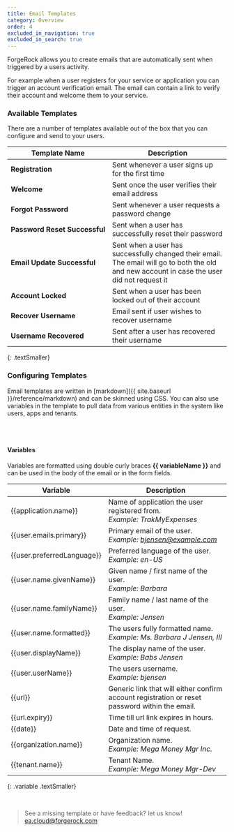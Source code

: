 ```yaml
---
title: Email Templates 
category: Overview
order: 4
excluded_in_navigation: true
excluded_in_search: true
---
```


ForgeRock allows you to create emails that are automatically sent when triggered by a users activity. 

For example when a user registers for your service or application you can trigger an account verification email. The email can contain a link to verify their account and welcome them to your service. 




### Available Templates

There are a number of templates available out of the box that you can configure and send to your users.


| Template Name | Description  | 
| ------------- |------------- | 
| **Registration**  | Sent whenever a user signs up for the first time     |  
| **Welcome** | Sent once the user verifies their email address      | 
| **Forgot&nbsp;Password** | Sent whenever a user requests a password change      | 
| **Password&nbsp;Reset&nbsp;Successful** | Sent when a user has successfully reset their password      | 
| **Email&nbsp;Update&nbsp;Successful** | Sent when a user has successfully changed their email. The email will go to both the old and new account in case the user did not request it | 
| **Account&nbsp;Locked** | Sent when a user has been locked out of their account      | 
| **Recover&nbsp;Username** | Email sent if user wishes to recover username     | 
| **Username&nbsp;Recovered** | Sent after a user has recovered their username      | 
{: .textSmaller} 


### Configuring Templates

Email templates are written in [markdown]({{ site.baseurl }}/reference/markdown) and can be skinned using CSS. You can also use variables in the template to pull data from various entities in the system like users, apps and tenants.

<br><br>

#### Variables

Variables are formatted using double curly braces **\{\{ variableName \}\}** and can be used in the body of the email or in the form fields.



| Variable | Description  | 
| ------------- |------------- |
| \{\{application.name\}\} | Name of application the user registered from. <br> *Example: TrakMyExpenses*  
| \{\{user.emails.primary\}\} | Primary email of the user. <br> *Example: bjensen@example.com*
| \{\{user.preferredLanguage\}\} | Preferred language of the user.  <br> *Example: en-US*
| \{\{user.name.givenName\}\} | Given name / first name of the user.  <br> *Example: Barbara*
| \{\{user.name.familyName\}\} | Family name / last name of the user.  <br> *Example: Jensen*
| \{\{user.name.formatted\}\} | The users fully formatted name.  <br> *Example: Ms. Barbara J Jensen, III*
| \{\{user.displayName\}\} | The display name of the user.  <br> *Example: Babs Jensen*
| \{\{user.userName\}\} | The users username.  <br> *Example: bjensen*
| \{\{url\}\} | Generic link that will either confirm account registration or reset password within the email.
| \{\{url.expiry\}\} | Time till url link expires in hours.
| \{\{date\}\} | Date and time of request.
| \{\{organization.name\}\} | Organization name.  <br> *Example: Mega Money Mgr Inc.*
| \{\{tenant.name\}\} | Tenant Name.  <br> *Example: Mega&nbsp;Money&nbsp;Mgr-Dev*
{: .variable .textSmaller} 



<br>

> See a missing template or have feedback? let us know! [ea.cloud@forgerock.com](mailto:ea.cloud@forgerock.com)


<br>